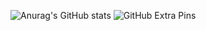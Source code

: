![Anurag's GitHub stats](https://github-readme-stats.vercel.app/api?username=roger-sato&count_private=true&theme=dracula)
![GitHub Extra Pins](https://github-readme-stats.vercel.app/api/pin/?username=roger-sato&repo=homebridge-switchbot-for-mac)
